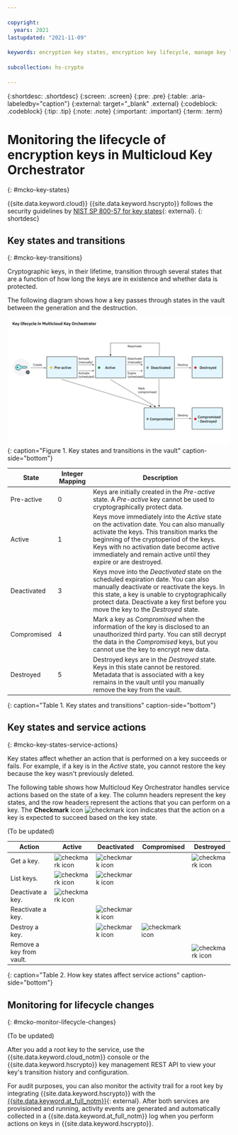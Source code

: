 ```yaml
---

copyright:
  years: 2021
lastupdated: "2021-11-09"

keywords: encryption key states, encryption key lifecycle, manage key lifecycle, MCKO, multicloud key orchestrator

subcollection: hs-crypto

---
```



{:shortdesc: .shortdesc}
{:screen: .screen}
{:pre: .pre}
{:table: .aria-labeledby="caption"}
{:external: target="_blank" .external}
{:codeblock: .codeblock}
{:tip: .tip}
{:note: .note}
{:important: .important}
{:term: .term}


# Monitoring the lifecycle of encryption keys in Multicloud Key Orchestrator
{: #mcko-key-states}

{{site.data.keyword.cloud}} {{site.data.keyword.hscrypto}} follows the security guidelines by [NIST SP 800-57 for key states](https://www.nist.gov/publications/recommendation-key-management-part-1-general-0){: external}.
{: shortdesc}

## Key states and transitions

{: #mcko-key-transitions}

Cryptographic keys, in their lifetime, transition through several states that are a function of how long the keys are in existence and whether data is protected.

The following diagram shows how a key passes through states in the vault between the generation and the destruction.

![Key states and transitions in the vault](/images/mcko-key-states.svg "Key states and transitions in the vault"){: caption="Figure 1. Key states and transitions in the vault" caption-side="bottom"}




| State       | Integer Mapping | Description |
|-------------|-----------------|-------------|
| Pre-active  |        0        | Keys are initially created in the _Pre-active_ state. A _Pre-active_ key cannot be used to cryptographically protect data. |
| Active      |        1        | Keys move immediately into the _Active_ state on the activation date. You can also manually activate the keys. This transition marks the beginning of the cryptoperiod of the keys. Keys with no activation date become active immediately and remain active until they expire or are destroyed. |
| Deactivated |        3        | Keys move into the _Deactivated_ state on the scheduled expiration date. You can also manually deactivate or reactivate the keys. In this state, a key is unable to cryptographically protect data. Deactivate a key first before you move the key to the _Destroyed_ state. |
| Compromised |        4        | Mark a key as _Compromised_ when the information of the key is disclosed to an unauthorized third party. You can still decrypt the data in the _Compromised_ keys, but you cannot use the key to encrypt new data. |
| Destroyed   |        5        | Destroyed keys are in the _Destroyed_ state. Keys in this state cannot be restored. Metadata that is associated with a key remains in the vault until you manually remove the key from the vault. |
{: caption="Table 1. Key states and transitions" caption-side="bottom"}


## Key states and service actions
{: #mcko-key-states-service-actions}

Key states affect whether an action that is performed on a key succeeds or fails. For example, if a key is in the _Active_ state, you cannot restore the key because the key wasn't previously deleted.

The following table shows how Multicloud Key Orchestrator handles service actions based on the state of a key. The column headers represent the key states, and the row headers represent the actions that you can perform on a key. The **Checkmark** icon ![checkmark icon](../icons/checkmark-icon.svg "Checkmark") indicates that the action on a key is expected to succeed based on the key state.


(To be updated)

| Action | Active | Deactivated | Compromised | Destroyed |
| ------ | ------ | ----------- | ----------- | --------- |
| Get a key. | ![checkmark icon](../icons/checkmark-icon.svg "Checkmark") | ![checkmark icon](../icons/checkmark-icon.svg "Checkmark") |  |![checkmark icon](../icons/checkmark-icon.svg "Checkmark")|
| List keys. | ![checkmark icon](../icons/checkmark-icon.svg "Checkmark") | ![checkmark icon](../icons/checkmark-icon.svg "Checkmark") |     |   |
| Deactivate a key. | ![checkmark icon](../icons/checkmark-icon.svg "Checkmark") |     |     |   |
| Reactivate a key. |     | ![checkmark icon](../icons/checkmark-icon.svg "Checkmark") |     |   |
| Destroy a key. |  | ![checkmark icon](../icons/checkmark-icon.svg "Checkmark") | ![checkmark icon](../icons/checkmark-icon.svg "Checkmark") |   |
| Remove a key from vault. |     |     |  | ![checkmark icon](../icons/checkmark-icon.svg "Checkmark") |
{: caption="Table 2. How key states affect service actions" caption-side="bottom"}



## Monitoring for lifecycle changes
{: #mcko-monitor-lifecycle-changes}

(To be updated)

After you add a root key to the service, use the {{site.data.keyword.cloud_notm}} console or the {{site.data.keyword.hscrypto}} key management REST API to view your key's transition history and configuration.

For audit purposes, you can also monitor the activity trail for a root key by integrating {{site.data.keyword.hscrypto}} with the [{{site.data.keyword.at_full_notm}}](/docs/activity-tracker?topic=activity-tracker-getting-started){: external}. After both services are provisioned and running, activity events are generated and automatically collected in a {{site.data.keyword.at_full_notm}} log when you perform actions on keys in {{site.data.keyword.hscrypto}}.







